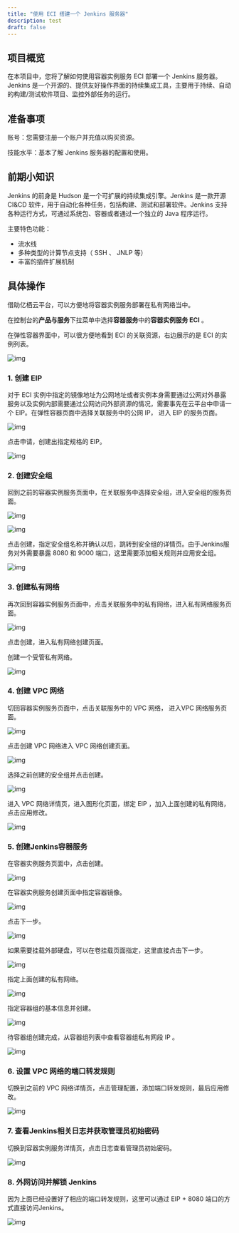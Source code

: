 ```yaml
---
title: "使用 ECI 搭建一个 Jenkins 服务器"
description: test
draft: false
---
```


## 项目概览

在本项目中，您将了解如何使用容器实例服务 ECI 部署一个 Jenkins 服务器。 Jenkins 是一个开源的、提供友好操作界面的持续集成工具，主要用于持续、自动的构建/测试软件项目、监控外部任务的运行。

## 准备事项

账号：您需要注册一个账户并充值以购买资源。

技能水平：基本了解 Jenkins 服务器的配置和使用。

## 前期小知识

Jenkins 的前身是 Hudson 是一个可扩展的持续集成引擎。Jenkins 是一款开源 CI&CD 软件，用于自动化各种任务，包括构建、测试和部署软件。Jenkins 支持各种运行方式，可通过系统包、容器或者通过一个独立的 Java 程序运行。

主要特色功能：

- 流水线
- 多种类型的计算节点支持（ SSH 、 JNLP 等）
- 丰富的插件扩展机制

## 具体操作

借助亿栖云平台，可以方便地将容器实例服务部署在私有网络当中。

在控制台的**产品与服务**下拉菜单中选择**容器服务**中的**容器实例服务 ECI** 。

在弹性容器界面中，可以很方便地看到 ECI 的关联资源，右边展示的是 ECI 的实例列表。

![img](../Build-Jenkins.assets/ksnip_20201122-153125.png)


### 1. 创建 EIP

对于 ECI 实例中指定的镜像地址为公网地址或者实例本身需要通过公网对外暴露服务以及实例内部需要通过公网访问外部资源的情况，需要事先在云平台中申请一个 EIP。在弹性容器页面中选择关联服务中的公网 IP， 进入 EIP 的服务页面。

![img](../../quickstart/Quick-start.assets/ksnip_20201122-154457.png)

点击申请，创建出指定规格的 EIP。

![img](../../quickstart/Quick-start.assets/ksnip_20201122-154827.png)

### 2. 创建安全组

回到之前的容器实例服务页面中，在关联服务中选择安全组，进入安全组的服务页面。

![img](../../quickstart/Quick-start.assets/ksnip_20201122-155246.png)

![img](../../quickstart/Quick-start.assets/ksnip_20201122-155407.png)

点击创建，指定安全组名称并确认以后，跳转到安全组的详情页。由于Jenkins服务对外需要暴露 8080 和 9000 端口，这里需要添加相关规则并应用安全组。

![img](../../quickstart/Quick-start.assets/ksnip_20201122-155859.png)

### 3. 创建私有网络

再次回到容器实例服务页面中，点击关联服务中的私有网络，进入私有网络服务页面。

![img](../../quickstart/Quick-start.assets/ksnip_20201122-161214.png)

点击创建，进入私有网络创建页面。

创建一个受管私有网络。

![img](../../quickstart/Quick-start.assets/ksnip_20201122-161614.png)

### 4. 创建 VPC 网络

切回容器实例服务页面中，点击关联服务中的 VPC 网络， 进入VPC 网络服务页面。

![img](../../quickstart/Quick-start.assets/ksnip_20201122-152647.png)

点击创建 VPC 网络进入 VPC 网络创建页面。

![img](../../quickstart/Quick-start.assets/ksnip_20201122-153608.png)

选择之前创建的安全组并点击创建。

![img](../../quickstart/Quick-start.assets/ksnip_20201122-160638.png)

进入 VPC 网络详情页，进入图形化页面，绑定 EIP ，加入上面创建的私有网络，点击应用修改。

![img](../../quickstart/Quick-start.assets/ksnip_20201122-162123.png)

### 5. 创建Jenkins容器服务

在容器实例服务页面中，点击创建。

![img](../../quickstart/Quick-start.assets/ksnip_20201122-162547.png)

在容器实例服务创建页面中指定容器镜像。

![img](../../quickstart/Quick-start.assets/ksnip_20201122-163431.png)

点击下一步。

![img](../../quickstart/Quick-start.assets/ksnip_20201211-135657.png)

如果需要挂载外部硬盘，可以在卷挂载页面指定，这里直接点击下一步。

![img](../../quickstart/Quick-start.assets/ksnip_20201122-165257.png)

指定上面创建的私有网络。

![img](../../quickstart/Quick-start.assets/ksnip_20201122-165438.png)

指定容器组的基本信息并创建。

![img](../Build-Jenkins.assets/ksnip_20201122-165612.png)

待容器组创建完成，从容器组列表中查看容器组私有网段 IP 。

![img](../Build-Jenkins.assets/ksnip_20201122-170802.png)

### 6. 设置 VPC 网络的端口转发规则

切换到之前的 VPC 网络详情页，点击管理配置，添加端口转发规则，最后应用修改。

![img](../Build-Jenkins.assets/ksnip_20201122-170956.png)

### 7. 查看Jenkins相关日志并获取管理员初始密码

切换到容器实例服务详情页，点击日志查看管理员初始密码。

![img](../Build-Jenkins.assets/ksnip_20201122-171740.png)

### 8. 外网访问并解锁 Jenkins

因为上面已经设置好了相应的端口转发规则，这里可以通过 EIP + 8080 端口的方式直接访问Jenkins。

![img](../Build-Jenkins.assets/ksnip_20201122-171940.png)


